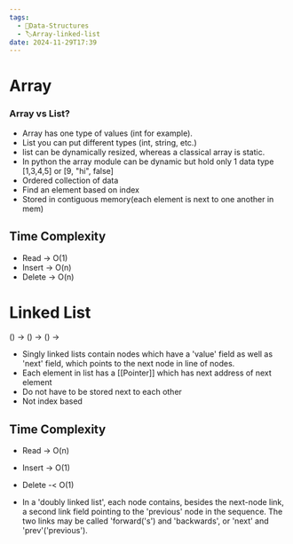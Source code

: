 ```yaml
---
tags:
  - 🌳Data-Structures
  - 🏷️Array-linked-list
date: 2024-11-29T17:39
---
```

# Array
### Array vs List?
* Array has one type of values (int for example). 
* List you can put different types (int, string, etc.)
* list can be dynamically resized, whereas a classical array is static.
* In python the array module can be dynamic  but hold only 1 data type
[1,3,4,5] or [9, "hi", false]
* Ordered collection of data
* Find an element based on index
* Stored in contiguous memory(each element is next to one another in mem)

## Time Complexity 
- Read -> O(1)
- Insert -> O(n)
- Delete -> O(n)

# Linked List
() -> () -> () -> 
* Singly linked lists contain nodes which have a 'value' field as well as 'next' field, which points to the next node in line of nodes.
* Each element in list has a [[Pointer]] which has next address of next element 
* Do not have to be stored next to each other 
* Not index based 

## Time Complexity 
* Read -> O(n)
* Insert -> O(1)
* Delete -< O(1)

* In a 'doubly linked list', each node contains, besides the next-node link, a second link field pointing to the 'previous' node in the sequence. The two links may be called 'forward('s') and 'backwards', or 'next' and 'prev'('previous').
